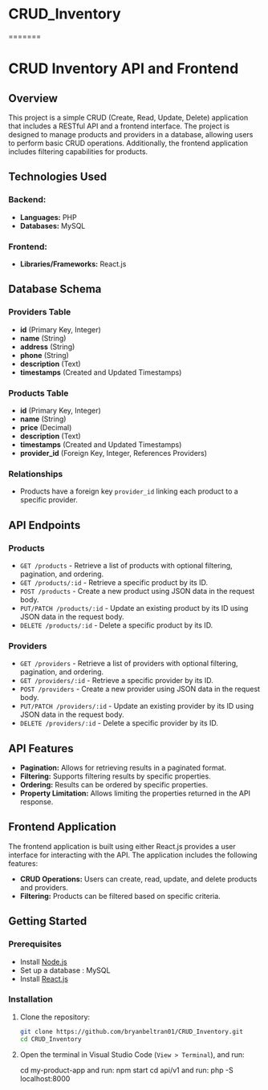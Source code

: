 # CRUD_Inventory
=======
# CRUD Inventory API and Frontend

## Overview

This project is a simple CRUD (Create, Read, Update, Delete) application that includes a RESTful API and a frontend interface. The project is designed to manage products and providers in a database, allowing users to perform basic CRUD operations. Additionally, the frontend application includes filtering capabilities for products.

## Technologies Used

### Backend:
- **Languages:** PHP
- **Databases:** MySQL

### Frontend:
- **Libraries/Frameworks:** React.js 

## Database Schema

### Providers Table
- **id** (Primary Key, Integer)
- **name** (String)
- **address** (String)
- **phone** (String)
- **description** (Text)
- **timestamps** (Created and Updated Timestamps)

### Products Table
- **id** (Primary Key, Integer)
- **name** (String)
- **price** (Decimal)
- **description** (Text)
- **timestamps** (Created and Updated Timestamps)
- **provider_id** (Foreign Key, Integer, References Providers)

### Relationships
- Products have a foreign key `provider_id` linking each product to a specific provider.

## API Endpoints

### Products
- `GET /products` - Retrieve a list of products with optional filtering, pagination, and ordering.
- `GET /products/:id` - Retrieve a specific product by its ID.
- `POST /products` - Create a new product using JSON data in the request body.
- `PUT/PATCH /products/:id` - Update an existing product by its ID using JSON data in the request body.
- `DELETE /products/:id` - Delete a specific product by its ID.

### Providers
- `GET /providers` - Retrieve a list of providers with optional filtering, pagination, and ordering.
- `GET /providers/:id` - Retrieve a specific provider by its ID.
- `POST /providers` - Create a new provider using JSON data in the request body.
- `PUT/PATCH /providers/:id` - Update an existing provider by its ID using JSON data in the request body.
- `DELETE /providers/:id` - Delete a specific provider by its ID.

## API Features
- **Pagination:** Allows for retrieving results in a paginated format.
- **Filtering:** Supports filtering results by specific properties.
- **Ordering:** Results can be ordered by specific properties.
- **Property Limitation:** Allows limiting the properties returned in the API response.

## Frontend Application

The frontend application is built using either React.js provides a user interface for interacting with the API. The application includes the following features:
- **CRUD Operations:** Users can create, read, update, and delete products and providers.
- **Filtering:** Products can be filtered based on specific criteria.

## Getting Started

### Prerequisites
- Install [Node.js](https://nodejs.org/)
- Set up a database : MySQL
- Install [React.js](https://reactjs.org/) 

### Installation

1. Clone the repository:
   ```bash
   git clone https://github.com/bryanbeltran01/CRUD_Inventory.git
   cd CRUD_Inventory
   
2. Open the terminal in Visual Studio Code (`View > Terminal`), and run:

     cd my-product-app   and run:  npm start
     cd api/v1 and run: php -S localhost:8000


